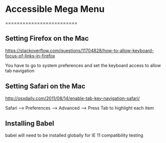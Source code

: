 # Accessible Mega Menu
=========================

## Setting Firefox on the Mac

https://stackoverflow.com/questions/11704828/how-to-allow-keyboard-focus-of-links-in-firefox

You have to go to system preferences and set the keyboard access to allow tab
navigation

## Setting Safari on the Mac

http://osxdaily.com/2011/08/14/enable-tab-key-navigation-safari/

Safari --> Preferences --> Advanced --> Press Tab to highlight each item


## Installing Babel

babel will need to be installed globally for IE 11 compatibility testing
